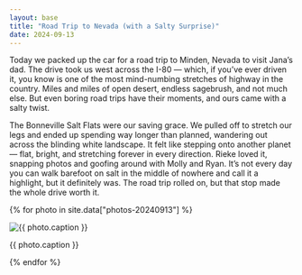 ```yaml
---
layout: base
title: "Road Trip to Nevada (with a Salty Surprise)"
date: 2024-09-13
---
```


Today we packed up the car for a road trip to Minden, Nevada to visit Jana’s dad. The drive took us west across the I-80 — which, if you’ve ever driven it, you know is one of the most mind-numbing stretches of highway in the country. Miles and miles of open desert, endless sagebrush, and not much else. But even boring road trips have their moments, and ours came with a salty twist.

The Bonneville Salt Flats were our saving grace. We pulled off to stretch our legs and ended up spending way longer than planned, wandering out across the blinding white landscape. It felt like stepping onto another planet — flat, bright, and stretching forever in every direction. Rieke loved it, snapping photos and goofing around with Molly and Ryan. It’s not every day you can walk barefoot on salt in the middle of nowhere and call it a highlight, but it definitely was. The road trip rolled on, but that stop made the whole drive worth it.

{% for photo in site.data["photos-20240913"] %}
  <div>
    <img src="{{ site.baseurl }}/photos/{{ photo.file }}" alt="{{ photo.caption }}">
    <p>{{ photo.caption }}</p>
  </div>
{% endfor %}